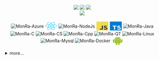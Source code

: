 <!--Hello
<h2><img src="https://emojis.slackmojis.com/emojis/images/1531849430/4246/blob-sunglasses.gif?1531849430" width="30"/> Hi There👋 , I'm MonRá! <img src="https://media.giphy.com/media/12oufCB0MyZ1Go/giphy.gif" width="50"><img src="https://i.giphy.com/9KawrQzIwdAYg.webp" width="50"></h2>
-->

<div>
  </p>
  <div align="center">
   <a href="https://www.facebook.com/ramon.chaib" target="_blank"><img src="https://img.shields.io/badge/-Facebook-%230077B5?style=for-the-badge&logo=facebook&logoColor=white" target="_blank"></a> 
  <a href="https://www.instagram.com/monrapps/" target="_blank"><img src="https://img.shields.io/badge/-Instagram-%23E4405F?style=for-the-badge&logo=instagram&logoColor=white" target="_blank"></a>
  <a href="https://www.linkedin.com/in/ramon-chaib-27007635/" target="_blank"><img src="https://img.shields.io/badge/-LinkedIn-%230077B5?style=for-the-badge&logo=linkedin&logoColor=white" target="_blank"></a>   
</div>

<div align="center">
  <img src="https://i.giphy.com/MM0Jrc8BHKx3y.webp">
</div>
  
 <div style="display: inline_block" align="center"><br>
  <img align="center" alt="MonRa-Azure" height="30" width="40" src="https://cdn.jsdelivr.net/gh/devicons/devicon/icons/azure/azure-original.svg">
  <img align="center" alt="MonRa-React" height="30" width="40" src="https://raw.githubusercontent.com/devicons/devicon/master/icons/react/react-original.svg">
  <img align="center" alt="MonRa-NodeJs" height="30" width="40" src="https://cdn.jsdelivr.net/gh/devicons/devicon/icons/nodejs/nodejs-original.svg">
  <img align="center" alt="MonRa-Js" height="30" width="40" src="https://raw.githubusercontent.com/devicons/devicon/master/icons/javascript/javascript-original.svg">     <img align="center" alt="MonRa-Ts" height="30" width="40" src="https://raw.githubusercontent.com/devicons/devicon/master/icons/typescript/typescript-original.svg">
  <img align="center" alt="MonRa-Java" height="30" width="40" src="https://cdn.jsdelivr.net/gh/devicons/devicon/icons/java/java-original.svg">
  <img align="center" alt="MonRa-C" height="30" width="40" src="https://cdn.jsdelivr.net/gh/devicons/devicon/icons/c/c-original.svg">
  <img align="center" alt="MonRa-CS" height="30" width="40" src="https://cdn.jsdelivr.net/gh/devicons/devicon/icons/csharp/csharp-original.svg">
  <img align="center" alt="MonRa-Cpp" height="30" width="40" src="https://cdn.jsdelivr.net/gh/devicons/devicon/icons/cplusplus/cplusplus-original.svg">
  <img align="center" alt="MonRa-QT" height="30" width="40" src="https://cdn.jsdelivr.net/gh/devicons/devicon/icons/qt/qt-original.svg">
  <img align="center" alt="MonRa-Linux" height="30" width="40" src="https://cdn.jsdelivr.net/gh/devicons/devicon/icons/linux/linux-original.svg">
  <img align="center" alt="MonRa-Mysql" height="30" width="40" src="https://cdn.jsdelivr.net/gh/devicons/devicon/icons/mysql/mysql-original.svg">
  <img align="center" alt="MonRa-Docker" height="30" width="40" src="https://cdn.jsdelivr.net/gh/devicons/devicon/icons/docker/docker-original.svg">  
  <img align="center" alt="MonRa-Android" height="30" width="40" src="https://github.com/devicons/devicon/blob/master/icons/android/android-original.svg">
  
</div>
</a>

</br>
<!--
[![github activity graph](https://activity-graph.herokuapp.com/graph?username=monrapps&theme=chartreuse-dark)](https://github.com/monrapps/)
-->
<div>
<details>
      <summary>more...</summary>
      
<!--
### <img src="https://media.giphy.com/media/VgCDAzcKvsR6OM0uWg/giphy.gif" width="50"> A little more about me...  

```javascript
const monra = {
    pronouns: "He" | "Him",
    code: ["any"],
    askMeAbout: ["any"],
    technologies: {
        backEnd: {
            js: ["any"],
        },
        mobileApp: {
            native: ["Android Development"]
        },
        devOps: ["AWS", "Docker🐳", "Route53", "Nginx"],
        databases: ["mongo", "MySql", "sqlite"],
        misc: ["Firebase", "Socket.IO", "selenium", "open-cv", "php", "SuiteApp"]
    },
    architecture: ["Serverless Architecture", "Progressive web applications", "Single page applications"],
    currentFocus: "Building Robots to ease opertations",
    funFact: "There are two ways to write error-free programs; only the third one works"
};
```
-->

---
<!--START_SECTION:waka-->
![Code Time](http://img.shields.io/badge/Code%20Time-1%2C222%20hrs%207%20mins-blue)

![Profile Views](http://img.shields.io/badge/Profile%20Views-2-blue)

![Lines of code](https://img.shields.io/badge/From%20Hello%20World%20I%27ve%20Written-3.3%20million%20lines%20of%20code-blue)

**🐱 My GitHub Data** 

> 📦 66.3 kB Used in GitHub's Storage 
 > 
> 🚫 Not Opted to Hire
 > 
> 📜 25 Public Repositories 
 > 
> 🔑 21 Private Repositories 
 > 
**I'm an Early 🐤** 

```text
🌞 Morning                8988 commits        ████████░░░░░░░░░░░░░░░░░   32.49 % 
🌆 Daytime                11836 commits       ███████████░░░░░░░░░░░░░░   42.78 % 
🌃 Evening                4114 commits        ████░░░░░░░░░░░░░░░░░░░░░   14.87 % 
🌙 Night                  2730 commits        ██░░░░░░░░░░░░░░░░░░░░░░░   09.87 % 
```
📅 **I'm Most Productive on Thursday** 

```text
Monday                   5070 commits        █████░░░░░░░░░░░░░░░░░░░░   18.32 % 
Tuesday                  5101 commits        █████░░░░░░░░░░░░░░░░░░░░   18.44 % 
Wednesday                5240 commits        █████░░░░░░░░░░░░░░░░░░░░   18.94 % 
Thursday                 5965 commits        █████░░░░░░░░░░░░░░░░░░░░   21.56 % 
Friday                   3835 commits        ███░░░░░░░░░░░░░░░░░░░░░░   13.86 % 
Saturday                 1396 commits        █░░░░░░░░░░░░░░░░░░░░░░░░   05.05 % 
Sunday                   1061 commits        █░░░░░░░░░░░░░░░░░░░░░░░░   03.83 % 
```


📊 **This Week I Spent My Time On** 

```text
🕑︎ Time Zone: America/Sao_Paulo

💬 Programming Languages: 
Other                    1 hr 45 mins        ███████░░░░░░░░░░░░░░░░░░   27.01 % 
JavaScript               1 hr 33 mins        ██████░░░░░░░░░░░░░░░░░░░   23.89 % 
Text                     57 mins             ████░░░░░░░░░░░░░░░░░░░░░   14.70 % 
TypeScript               33 mins             ██░░░░░░░░░░░░░░░░░░░░░░░   08.72 % 
Bash                     28 mins             ██░░░░░░░░░░░░░░░░░░░░░░░   07.36 % 

🔥 Editors: 
VS Code                  6 hrs 29 mins       █████████████████████████   100.00 % 

🐱‍💻 Projects: 
scripts                  2 hrs 44 mins       ███████████░░░░░░░░░░░░░░   42.19 % 
crypterm                 52 mins             ███░░░░░░░░░░░░░░░░░░░░░░   13.58 % 
buildroot                44 mins             ███░░░░░░░░░░░░░░░░░░░░░░   11.35 % 
gww-v6i                  35 mins             ██░░░░░░░░░░░░░░░░░░░░░░░   09.14 % 
nvm                      27 mins             ██░░░░░░░░░░░░░░░░░░░░░░░   07.16 % 

💻 Operating System: 
WSL                      5 hrs 11 mins       ████████████████████░░░░░   80.00 % 
Mac                      1 hr 17 mins        █████░░░░░░░░░░░░░░░░░░░░   20.00 % 
Windows                  0 secs              ░░░░░░░░░░░░░░░░░░░░░░░░░   00.00 % 
```

**I Mostly Code in C++** 

```text
C                        15 repos            ████░░░░░░░░░░░░░░░░░░░░░   16.85 % 
Python                   10 repos            ███░░░░░░░░░░░░░░░░░░░░░░   11.24 % 
JavaScript               10 repos            ███░░░░░░░░░░░░░░░░░░░░░░   11.24 % 
Shell                    6 repos             ██░░░░░░░░░░░░░░░░░░░░░░░   06.74 % 
HTML                     6 repos             ██░░░░░░░░░░░░░░░░░░░░░░░   06.74 % 
```



**Timeline**

![Lines of Code chart](https://raw.githubusercontent.com/monrapps/monrapps/master/assets/bar_graph.png)


 Last Updated on 06/07/2025 13:10:35 UTC
<!--END_SECTION:waka-->
